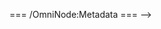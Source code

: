 <!-- === OmniNode:Metadata ===
<!-- metadata_version: 0.1.0 -->
<!-- schema_version: 1.1.0 -->
<!-- uuid: 89cfc69e-3194-4a7f-b0d7-a02e010fbed5 -->
<!-- name: metrics_dashboard.md -->
<!-- version: 1.0.0 -->
<!-- author: OmniNode Team -->
<!-- created_at: 2025-05-19T16:19:54.030316 -->
<!-- last_modified_at: 2025-05-19T16:19:54.030317 -->
<!-- description: Stamped Markdown file: metrics_dashboard.md -->
<!-- state_contract: none -->
<!-- lifecycle: active -->
<!-- hash: 3bbc162ef62d86bec8c01626396c68ba576a058535aa47d205de5e953f36ae8d -->
<!-- entrypoint: {'type': 'markdown', 'target': 'metrics_dashboard.md'} -->
<!-- namespace: onex.stamped.metrics_dashboard.md -->
<!-- meta_type: tool -->
=== /OmniNode:Metadata === -->
